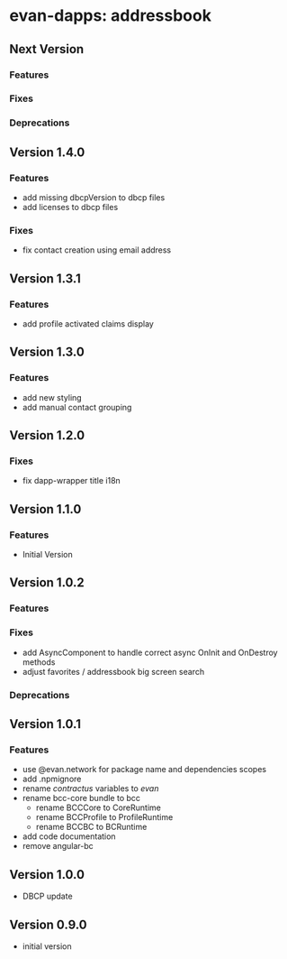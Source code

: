 # evan-dapps: addressbook

## Next Version
### Features
### Fixes
### Deprecations

## Version 1.4.0
### Features
- add missing dbcpVersion to dbcp files
- add licenses to dbcp files

### Fixes
- fix contact creation using email address

## Version 1.3.1
### Features
- add profile activated claims display

## Version 1.3.0
### Features
- add new styling
- add manual contact grouping

## Version 1.2.0
### Fixes
- fix dapp-wrapper title i18n

## Version 1.1.0
### Features
- Initial Version

## Version 1.0.2
### Features
### Fixes
- add AsyncComponent to handle correct async OnInit and OnDestroy methods
- adjust favorites / addressbook big screen search

### Deprecations

## Version 1.0.1
### Features
- use @evan.network for package name and dependencies scopes
- add .npmignore
- rename *contractus* variables to *evan*
- rename bcc-core bundle to bcc
  - rename BCCCore to CoreRuntime
  - rename BCCProfile to ProfileRuntime
  - rename BCCBC to BCRuntime
- add code documentation
- remove angular-bc

## Version 1.0.0
- DBCP update

## Version 0.9.0
- initial version